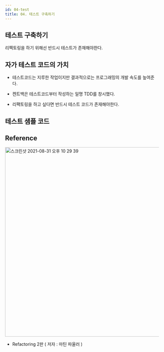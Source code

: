 ```yaml
---
id: 04-test
title: 04. 테스트 구축하기
---
```


## 테스트 구축하기

리팩토링을 하기 위해선 반드시 테스트가 존재해야한다.

## 자가 테스트 코드의 가치

- 테스트코드는 지루한 작업이지만 결과적으로는 프로그래밍의 개발 속도를 높여준다.

- 켄트백은 테스트코드부터 작성하는 일명 TDD를 창시했다.

- 리팩토링을 하고 싶다면 반드시 테스트 코드가 존재해야한다.

## 테스트 샘플 코드

## Reference

<img width="620" alt="스크린샷 2021-08-31 오후 10 29 39" src="https://user-images.githubusercontent.com/43809168/131528140-3f6f8492-1dee-4f94-b5b6-929136cd2686.jpeg"/>

- Refactoring 2판 ( 저자 : 마틴 파울러 )
